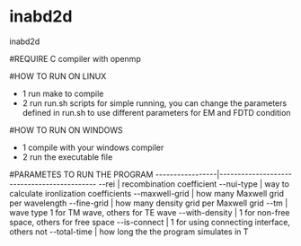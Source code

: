 inabd2d
=======

inabd2d

#REQUIRE
C compiler with openmp

#HOW TO RUN ON LINUX
* 1 run make to compile
* 2 run run.sh scripts for simple running, you can change the parameters defined in run.sh to use different parameters for EM and FDTD condition

#HOW TO RUN ON WINDOWS
* 1 compile with your windows compiler
* 2 run the executable file 

#PARAMETES TO RUN  THE PROGRAM
-----------------|--------------------------------------------
--rei          | recombination coefficient
--nui-type     | way to calculate ironlization coefficients
--maxwell-grid | how many Maxwell grid per wavelength
--fine-grid    | how many density grid per Maxwell grid
--tm           | wave type 1 for TM wave, others for TE wave
--with-density | 1 for non-free space, others for free space
--is-connect   | 1 for using connecting interface, others not
--total-time   | how long the the program simulates in T


